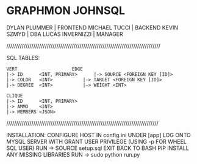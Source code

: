 # GRAPHMON JOHNSQL

DYLAN PLUMMER		| FRONTEND
MICHAEL TUCCI		| BACKEND
KEVIN SZMYD		| DBA
LUCAS INVERNIZZI	| MANAGER

////////////////////////////////////////////////////////////////////////////////

SQL TABLES:

	VERT					EDGE
	|-> ID 		<INT, PRIMARY>		|-> SOURCE <FOREIGN KEY [ID]>
	|-> COLOR	<INT>			|-> TARGET <FOREIGN KEY [ID]>
	|-> DEGREE	<INT>			|-> WEIGHT <INT>

	CLIQUE
	|-> ID		<INT, PRIMARY>
	|-> AMMO	<INT>
	|-> MEMBERS	<JSON>

///////////////////////////////////////////////////////////////////////////////

INSTALLATION:
	CONFIGURE HOST IN config.ini UNDER [app]
	LOG ONTO MYSQL SERVER WITH GRANT USER PRIVILEGE (USING -p FOR WHEEL SQL USER)
	RUN -> SOURCE setup.sql
	EXIT BACK TO BASH
	PIP INSTALL ANY MISSING LIBRARIES
	RUN -> sudo python run.py
